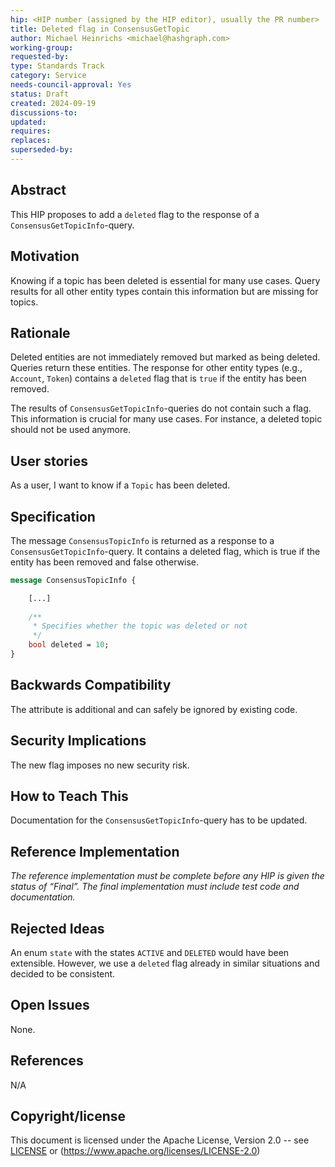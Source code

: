 ```yaml
---
hip: <HIP number (assigned by the HIP editor), usually the PR number>
title: Deleted flag in ConsensusGetTopic
author: Michael Heinrichs <michael@hashgraph.com>
working-group: 
requested-by: 
type: Standards Track
category: Service
needs-council-approval: Yes
status: Draft
created: 2024-09-19
discussions-to: 
updated: 
requires: 
replaces: 
superseded-by: 
---
```


## Abstract

This HIP proposes to add a `deleted` flag to the response of a `ConsensusGetTopicInfo`-query.

## Motivation

Knowing if a topic has been deleted is essential for many use cases. Query results for all other entity types contain this information but are missing for topics.

## Rationale

Deleted entities are not immediately removed but marked as being deleted. Queries return these entities. The response for other entity types (e.g., `Account`, `Token`) contains a `deleted` flag that is `true` if the entity has been removed.

The results of `ConsensusGetTopicInfo`-queries do not contain such a flag. This information is crucial for many use cases. For instance, a deleted topic should not be used anymore.

## User stories

As a user, I want to know if a `Topic` has been deleted.

## Specification

The message `ConsensusTopicInfo` is returned as a response to a `ConsensusGetTopicInfo`-query. It contains a deleted flag, which is true if the entity has been removed and false otherwise.

```protobuf
message ConsensusTopicInfo {

    [...]
    
    /**
     * Specifies whether the topic was deleted or not
     */
    bool deleted = 10;
}
```

## Backwards Compatibility

The attribute is additional and can safely be ignored by existing code.

## Security Implications

The new flag imposes no new security risk.

## How to Teach This

Documentation for the `ConsensusGetTopicInfo`-query has to be updated.

## Reference Implementation

_The reference implementation must be complete before any HIP is given the status of “Final”. The final implementation must include test code and documentation._

## Rejected Ideas

An enum `state` with the states `ACTIVE` and `DELETED` would have been extensible. However, we use a `deleted` flag already in similar situations and decided to be consistent.

## Open Issues

None.

## References

N/A

## Copyright/license

This document is licensed under the Apache License, Version 2.0 -- see [LICENSE](../LICENSE) or (https://www.apache.org/licenses/LICENSE-2.0)